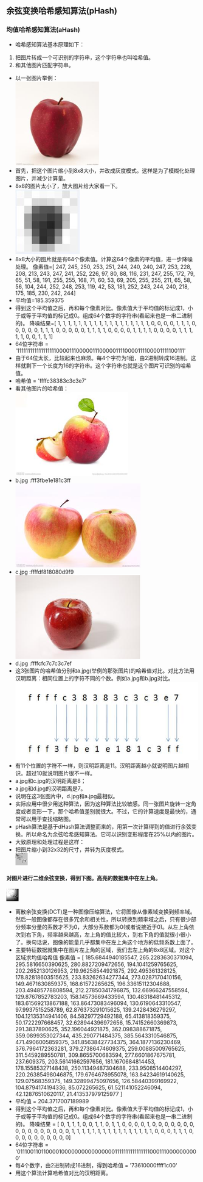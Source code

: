 ## 余弦变换哈希感知算法(pHash)
### 均值哈希感知算法(aHash)
- 哈希感知算法基本原理如下：
1. 把图片转成一个可识别的字符串，这个字符串也叫哈希值。
2. 和其他图片匹配字符串。
- 以一张图片举例：  
![pHash](images/pHash1.jpg)
- 首先，把这个图片缩小到8x8大小，并改成灰度模式。这样是为了模糊化处理图片，并减少计算量。
- 8x8的图片太小了，放大图片给大家看一下。  
![pHash](images/pHash2.jpg)
- 8x8大小的图片就是有64个像素值。计算这64个像素的平均值，进一步降噪处理。
像素值=[
     247, 245, 250, 253, 251, 244, 240, 240, 
     247, 253, 228, 208, 213, 243, 247, 241, 
     252, 226, 97, 80, 88, 116, 231, 247, 
     255, 172, 79, 65, 51, 58, 191, 255, 
     255, 168, 71, 60, 53, 69, 205, 255, 
     255, 211, 65, 58, 56, 104, 244, 252, 
     248, 253, 119, 42, 53, 181, 252, 243, 
     244, 240, 218, 175, 185, 230, 242, 244]
- 平均值=185.359375
- 得到这个平均值之后，再和每个像素对比。像素值大于平均值的标记成1，小于或等于平均值的标记成0。组成64个数字的字符串(看起来也是一串二进制的)。
降噪结果=[
       1, 1, 1, 1, 1, 1, 1, 1, 
       1, 1, 1, 1, 1, 1, 1, 1, 
       1, 1, 0, 0, 0, 0, 1, 1, 
       1, 0, 0, 0, 0, 0, 1, 1, 
       1, 0, 0, 0, 0, 0, 1, 1, 
       1, 1, 0, 0, 0, 0, 1, 1, 
       1, 1, 0, 0, 0, 0, 1, 1, 
       1, 1, 1, 0, 0, 1, 1, 1]
- 64位字符串 = '1111111111111111110000111000001110000011110000111100001111100111'
- 由于64位太长，比较起来也麻烦。每4个字符为1组，由2进制转成16进制。这样就剩下一个长度为16的字符串。这个字符串也就是这个图片可识别的哈希值。
- 哈希值 = 'ffffc38383c3c3e7'
- 看其他图片的哈希值：  
![pHash](images/pHash3.jpg)
- b.jpg :fff3fbe1e181c3ff  
![pHash](images/pHash4.jpg)
- c.jpg :ffffdf818080d9f9  
![pHash](images/pHash5.jpg)
- d.jpg :ffffcfc7c7c3c7ef  
- 这3张图片的哈希值分别和a.jpg(举例的那张图片)的哈希值对比。对比方法用汉明距离：相同位置上的字符不同的个数。例如a.jpg和b.jpg对比。  
![pHash](images/pHash6.jpg)
- 有11个位置的字符不一样，则汉明距离是11。汉明距离越小就说明图片越相识。超过10就说明图片很不一样。
- a.jpg和c.jpg的汉明距离是8；
- a.jpg和d.jpg的汉明距离是7。
- 说明在这3张图片中，d.jpg和a.jpg最相似。
- 实际应用中很少用这种算法，因为这种算法比较敏感。同一张图片旋转一定角度或者变形一下，那个哈希值差别就很大。不过，它的计算速度是最快的，通常可以用于查找缩略图。
- pHash算法是基于dHash算法调整而来的，用第一次计算得到的值进行余弦变换。所以命名为余弦哈希感知算法。它可以识别变形程度在25%以内的图片。
- 大致原理和处理过程是这样：
- 把图片缩小到32x32的尺寸，并转为灰度模式。  
![pHash](images/pHash7.jpg)
#### 对图片进行二维余弦变换，得到下图。高亮的数据集中在左上角。  
![pHash](images/pHash8.jpg)
- 离散余弦变换(DCT)是一种图像压缩算法，它将图像从像素域变换到频率域。然后一般图像都存在很多冗余和相关性，所以转换到频率域之后，只有很少部分频率分量的系数才不为0，大部分系数都为0(或者说接近于0)。从左上角依次到右下角，频率越来越高，左上角的值比较大，到右下角的值就很小很小了。换句话说，图像的能量几乎都集中在左上角这个地方的低频系数上面了。
- 主要特征数据就集中在图片左上角的区域，我们去左上角的8x8区域。对这个区域求均值哈希值
像素值 = [
    185.6844940185547, 265.2283630371094, 295.5816650390625, 280.8827209472656, 194.1041259765625, 202.2652130126953, 219.96258544921875, 292.495361328125, 178.82818603515625, 233.83262634277344, 273.0287170410156, 149.4671630859375, 168.61572265625, 196.33615112304688, 203.49485778808594, 212.27850341796875, 132.66966247558594, 129.8767852783203, 158.14573669433594, 130.48318481445312, 183.61569213867188, 163.86473083496094, 130.6190643310547, 97.9937515258789, 62.876373291015625, 139.2428436279297, 104.12135314941406, 84.58297729492188, 65.413818359375, 50.1722297668457, 32.628944396972656, 15.74152660369873, 291.3837890625, 352.196044921875, 362.098388671875, 359.0899353027344, 435.290771484375, 385.5643310546875, 471.4906005859375, 341.85638427734375, 364.1877136230469, 376.7964172363281, 379.27386474609375, 259.00885009765625, 311.5459289550781, 309.8655700683594, 277.6601867675781, 237.609375, 203.56141662597656, 181.1670684814453, 178.15585327148438, 250.11349487304688, 233.9508514404297, 220.26385498046875, 179.6764678955078, 163.84234619140625, 129.07568359375, 149.32899475097656, 126.58440399169922, 104.8794174194336, 85.072265625, 61.521141052246094, 42.12876510620117, 21.413537979125977
]
- 平均值 = 204.3717007189989
- 得到这个平均值之后，再和每个像素对比。像素值大于平均值的标记成1，小于或等于平均值的标记成0。组成64个数字的字符串(看起来也是一串二进制的)。
降噪结果 = [
    0, 1, 1, 1, 0, 0, 1, 1,
    0, 1, 1, 0, 0, 0, 0, 1,
    0, 0, 0, 0, 0, 0, 0, 0,
    0, 0, 0, 0, 0, 0, 0, 0,
    1, 1, 1, 1, 1, 1, 1, 1,
    1, 1, 1, 1, 1, 1, 1, 1,
    0, 0, 0, 1, 1, 1, 0, 0,
    0, 0, 0, 0, 0, 0, 0, 0]
- 64位字符串 = '0111001101100001000000000000000011111111111111110001110000000000'
- 每4个数字，由2进制转成16进制，得到哈希值 = '73610000ffff1c00'
- 用这个算法计算哈希值对比的汉明距离。